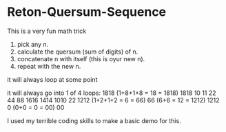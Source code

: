 # Reton-Quersum-Sequence

This is a very fun math trick

1. pick any n.
2. calculate the quersum (sum of digits) of n.
3. concatenate n with itself (this is oyur new n).
4. repeat with the new n.

it will always loop at some point

it will always go into 1 of 4 loops:
1818 (1+8+1+8 = 18 = 1818) 1818
10 11 22 44 88 1616 1414 1010 22 
1212 (1+2+1+2 = 6 = 66) 66 (6+6 = 12 = 1212) 1212
0 (0+0 = 0 = 00) 00 

I used my terrible coding skills to make a basic demo for this.


